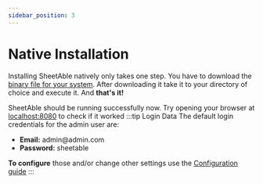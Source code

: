 ```yaml
---
sidebar_position: 3
---
```


# Native Installation
Installing SheetAble natively only takes one step. You have to download the [binary file for your system](https://github.com/SheetAble/SheetAble/releases).
After downloading it take it to your directory of choice and execute it.
And **that's it!** 

SheetAble should be running successfully now. Try opening your browser at [localhost:8080](http://localhost:8080) to check if it worked
:::tip Login Data
The default login credentials for the admin user are:
- **Email:** admin<span></span>@admin.com
- **Password:** sheetable

**To configure** those and/or change other settings use the [Configuration guide](/docs/configuration)
:::
